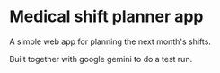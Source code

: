 # Medical shift planner app

A simple web app for planning the next month's shifts. 

Built together with google gemini to do a test run.
